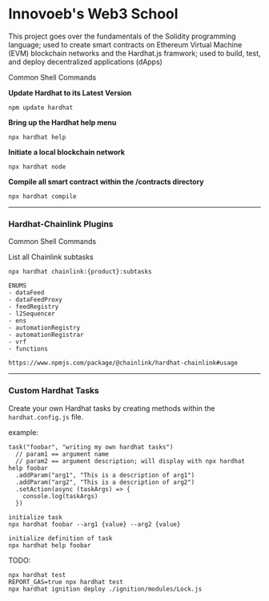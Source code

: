 # Innovoeb's Web3 School

This project goes over the fundamentals of the Solidity programming language; used to create smart contracts on Ethereum Virtual Machine (EVM) blockchain networks and the Hardhat.js framwork; used to build, test, and deploy decentralized applications (dApps)

Common Shell Commands

**Update Hardhat to its Latest Version**

`npm update hardhat`

**Bring up the Hardhat help menu**

`npx hardhat help`

**Initiate a local blockchain network**

`npx hardhat node`

**Compile all smart contract within the /contracts directory**

`npx hardhat compile`

---

### Hardhat-Chainlink Plugins

Common Shell Commands

List all Chainlink subtasks

```
npx hardhat chainlink:{product}:subtasks

ENUMS
- dataFeed
- dataFeedProxy
- feedRegistry
- l2Sequencer
- ens
- automationRegistry
- automationRegistrar
- vrf
- functions

https://www.npmjs.com/package/@chainlink/hardhat-chainlink#usage
```

---

### Custom Hardhat Tasks

Create your own Hardhat tasks by creating methods within the `hardhat.config.js` file.

example:
```
task("foobar", "writing my own hardhat tasks")
  // param1 == argument name
  // param2 == argument description; will display with npx hardhat help foobar
  .addParam("arg1", "This is a description of arg1")
  .addParam("arg2", "This is a description of arg2")
  .setAction(async (taskArgs) => {
    console.log(taskArgs)
  })

initialize task
npx hardhat foobar --arg1 {value} --arg2 {value}

initialize definition of task
npx hardhat help foobar
```


TODO:
```
npx hardhat test
REPORT_GAS=true npx hardhat test
npx hardhat ignition deploy ./ignition/modules/Lock.js
```
